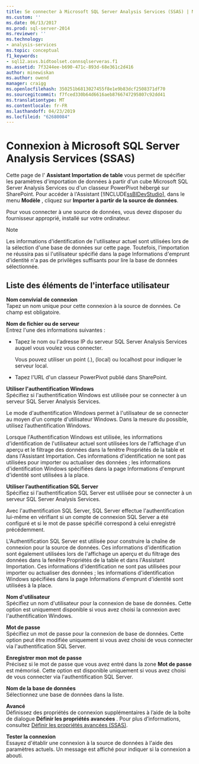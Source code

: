 ```yaml
---
title: Se connecter à Microsoft SQL Server Analysis Services (SSAS) | Microsoft Docs
ms.custom: ''
ms.date: 06/13/2017
ms.prod: sql-server-2014
ms.reviewer: ''
ms.technology:
- analysis-services
ms.topic: conceptual
f1_keywords:
- sql12.asvs.bidtoolset.connsqlserveras.f1
ms.assetid: 7f3244ee-b690-471c-893d-68e361c2d416
author: minewiskan
ms.author: owend
manager: craigg
ms.openlocfilehash: 350251b6813027455f8e1e9b83dcf2508371df70
ms.sourcegitcommit: f7fced330b64d6616aeb8766747295807c92dd41
ms.translationtype: MT
ms.contentlocale: fr-FR
ms.lasthandoff: 04/23/2019
ms.locfileid: "62680084"
---
```

# <a name="connect-to-microsoft-sql-server-analysis-services-ssas"></a>Connexion à Microsoft SQL Server Analysis Services (SSAS)
  Cette page de l' **Assistant Importation de table** vous permet de spécifier les paramètres d'importation de données à partir d'un cube Microsoft SQL Server Analysis Services ou d'un classeur PowerPivot hébergé sur SharePoint. Pour accéder à l'Assistant [!INCLUDE[ssBIDevStudio](../includes/ssbidevstudio-md.md)], dans le menu **Modèle** , cliquez sur **Importer à partir de la source de données**.  
  
 Pour vous connecter à une source de données, vous devez disposer du fournisseur approprié, installé sur votre ordinateur.  
  
> [!NOTE]  
>  Les informations d'identification de l'utilisateur actuel sont utilisées lors de la sélection d'une base de données sur cette page. Toutefois, l'importation ne réussira pas si l'utilisateur spécifié dans la page Informations d'emprunt d'identité n'a pas de privilèges suffisants pour lire la base de données sélectionnée.  
  
## <a name="uielement-list"></a>Liste des éléments de l'interface utilisateur  
 **Nom convivial de connexion**  
 Tapez un nom unique pour cette connexion à la source de données. Ce champ est obligatoire.  
  
 **Nom de fichier ou de serveur**  
 Entrez l'une des informations suivantes :  
  
-   Tapez le nom ou l'adresse IP du serveur SQL Server Analysis Services auquel vous voulez vous connecter.  
  
     Vous pouvez utiliser un point (.), (local) ou localhost pour indiquer le serveur local.  
  
-   Tapez l'URL d'un classeur PowerPivot publié dans SharePoint.  
  
 **Utiliser l'authentification Windows**  
 Spécifiez si l'authentification Windows est utilisée pour se connecter à un serveur SQL Server Analysis Services.  
  
 Le mode d'authentification Windows permet à l'utilisateur de se connecter au moyen d'un compte d'utilisateur Windows. Dans la mesure du possible, utilisez l’authentification Windows.  
  
 Lorsque l'Authentification Windows est utilisée, les informations d'identification de l'utilisateur actuel sont utilisées lors de l'affichage d'un aperçu et le filtrage des données dans la fenêtre Propriétés de la table et dans l'Assistant Importation. Ces informations d'identification ne sont pas utilisées pour importer ou actualiser des données ; les informations d'identification Windows spécifiées dans la page Informations d'emprunt d'identité sont utilisées à la place.  
  
 **Utiliser l’authentification SQL Server**  
 Spécifiez si l'authentification SQL Server est utilisée pour se connecter à un serveur SQL Server Analysis Services.  
  
 Avec l'authentification SQL Server, SQL Server effectue l'authentification lui-même en vérifiant si un compte de connexion SQL Server a été configuré et si le mot de passe spécifié correspond à celui enregistré précédemment.  
  
 L'Authentification SQL Server est utilisée pour construire la chaîne de connexion pour la source de données. Ces informations d'identification sont également utilisées lors de l'affichage un aperçu et du filtrage des données dans la fenêtre Propriétés de la table et dans l'Assistant Importation. Ces informations d'identification ne sont pas utilisées pour importer ou actualiser des données ; les informations d'identification Windows spécifiées dans la page Informations d'emprunt d'identité sont utilisées à la place.  
  
 **Nom d'utilisateur**  
 Spécifiez un nom d'utilisateur pour la connexion de base de données. Cette option est uniquement disponible si vous avez choisi la connexion avec l'authentification Windows.  
  
 **Mot de passe**  
 Spécifiez un mot de passe pour la connexion de base de données. Cette option peut être modifiée uniquement si vous avez choisi de vous connecter via l'authentification SQL Server.  
  
 **Enregistrer mon mot de passe**  
 Précisez si le mot de passe que vous avez entré dans la zone **Mot de passe** est mémorisé. Cette option est disponible uniquement si vous avez choisi de vous connecter via l'authentification SQL Server.  
  
 **Nom de la base de données**  
 Sélectionnez une base de données dans la liste.  
  
 **Avancé**  
 Définissez des propriétés de connexion supplémentaires à l’aide de la boîte de dialogue **Définir les propriétés avancées** . Pour plus d’informations, consultez [Définir les propriétés avancées &#40;SSAS&#41;](set-advanced-properties-ssas.md).  
  
 **Tester la connexion**  
 Essayez d'établir une connexion à la source de données à l'aide des paramètres actuels. Un message est affiché pour indiquer si la connexion a abouti.  
  
  
